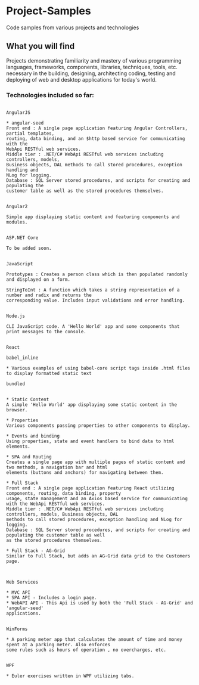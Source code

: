 # Project-Samples
Code samples from various projects and technologies
## What you will find
Projects demonstrating familiarity and mastery of various programming languages, frameworks, components, libraries, techniques, tools, etc. necessary in the building, designing, architecting coding, testing and deploying of web and desktop applications for today's world.

### Technologies included so far:

```

AngularJS

* angular-seed
Front end : A single page application featuring Angular Controllers, partial templates,
routing, data binding, and an $http based service for communicating with the
WebApi RESTful web services.
Middle tier : .NET/C# WebApi RESTful web services including controllers, models,
Business objects, DAL methods to call stored procedures, exception handling and
NLog for logging.
Database : SQL Server stored procedures, and scripts for creating and populating the
customer table as well as the stored procedures themselves.
```

```

Angular2

Simple app displaying static content and featuring components and modules.

```

```

ASP.NET Core

To be added soon.

```


```

JavaScript

Prototypes : Creates a person class which is then populated randomly and displayed on a form.

StringToInt : A function which takes a string representation of a number and radix and returns the
corresponding value. Includes input validations and error handling.
```


```

Node.js

CLI JavaScript code. A 'Hello World' app and some components that print messages to the console.
```

```

React

babel_inline

* Various examples of using babel-core script tags inside .html files to display formatted static text

bundled


* Static Content
A simple 'Hello World' app displaying some static content in the browser.

* Properties
Various components passing properties to other components to display.

* Events and binding
Using properties, state and event handlers to bind data to html elements.

* SPA and Routing
Creates a single page app with multiple pages of static content and two methods, a navigation bar and html
elements (buttons and anchors) for navigating between them.

* Full Stack
Front end : A single page application featuring React utilizing components, routing, data binding, property
usage, state management and an Axios based service for communicating with the WebApi RESTful web services.
Middle tier : .NET/C# WebApi RESTful web services including controllers, models, Business objects, DAL
methods to call stored procedures, exception handling and NLog for logging.
Database : SQL Server stored procedures, and scripts for creating and populating the customer table as well
as the stored procedures themselves.

* Full Stack - AG-Grid
Similar to Full Stack, but adds an AG-Grid data grid to the Customers page.


```

```

Web Services

* MVC API
* SPA API - Includes a login page.
* WebAPI API - This Api is used by both the 'Full Stack - AG-Grid' and 'angular-seed'
applications.

```

```

WinForms

* A parking meter app that calculates the amount of time and money spent at a parking meter. Also enforces
some rules such as hours of operation , no overcharges, etc.

```

```

WPF

* Euler exercises written in WPF utilizing tabs.

```
